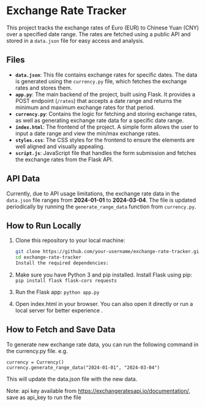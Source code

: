 # Exchange Rate Tracker

This project tracks the exchange rates of Euro (EUR) to Chinese Yuan (CNY) over a specified date range. The rates are fetched using a public API and stored in a `data.json` file for easy access and analysis.

## Files

- **`data.json`**: This file contains exchange rates for specific dates. The data is generated using the `currency.py` file, which fetches the exchange rates and stores them.
- **`app.py`**: The main backend of the project, built using Flask. It provides a POST endpoint (`/rates`) that accepts a date range and returns the minimum and maximum exchange rates for that period.
- **`currency.py`**: Contains the logic for fetching and storing exchange rates, as well as generating exchange rate data for a specific date range.
- **`index.html`**: The frontend of the project. A simple form allows the user to input a date range and view the min/max exchange rates.
- **`styles.css`**: The CSS styles for the frontend to ensure the elements are well aligned and visually appealing.
- **`script.js`**: JavaScript file that handles the form submission and fetches the exchange rates from the Flask API.

## API Data

Currently, due to API usage limitations, the exchange rate data in the `data.json` file ranges from **2024-01-01** to **2024-03-04**. The file is updated periodically by running the `generate_range_data` function from `currency.py`.

## How to Run Locally

1. Clone this repository to your local machine:

   ```bash
   git clone https://github.com/your-username/exchange-rate-tracker.git
   cd exchange-rate-tracker
   Install the required dependencies:
   ```

2. Make sure you have Python 3 and pip installed.
   Install Flask using pip:
   `pip install flask flask-cors requests`

3. Run the Flask app:
   `python app.py`

4. Open index.html in your browser. You can also open it directly or run a local server for better experience .

## How to Fetch and Save Data

To generate new exchange rate data, you can run the following command in the currency.py file.
e.g.

```
currency = Currency()
currency.generate_range_data("2024-01-01", "2024-03-04")
```

This will update the data.json file with the new data.

Note: api key available from https://exchangeratesapi.io/documentation/, save as api_key to run the file
